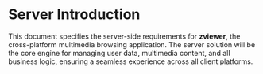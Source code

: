 # Server Introduction

This document specifies the server-side requirements for **zviewer**, the cross-platform multimedia browsing application. The server solution will be the core engine for managing user data, multimedia content, and all business logic, ensuring a seamless experience across all client platforms.
